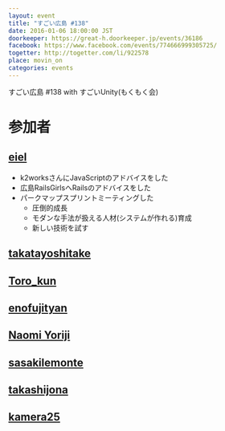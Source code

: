 ```yaml
---
layout: event
title: "すごい広島 #138"
date: 2016-01-06 18:00:00 JST
doorkeeper: https://great-h.doorkeeper.jp/events/36186
facebook: https://www.facebook.com/events/774666999305725/
togetter: http://togetter.com/li/922578
place: movin_on
categories: events
---
```


すごい広島 #138 with すごいUnity(もくもく会)

# 参加者

## [eiel](http://eiel.info)

* k2worksさんにJavaScriptのアドバイスをした
* 広島RailsGirlsへRailsのアドバイスをした
* パークマップスプリントミーティングした
  * 圧倒的成長
  * モダンな手法が扱える人材(システムが作れる)育成
  * 新しい技術を試す


## [takatayoshitake](http://twitter.com/takatayoshitake)


## [Toro_kun](https://twitter.com/Toro_kun)


## [enofujityan](http://twitter.com/enofujityan)


## [Naomi Yoriji](https://www.facebook.com/app_scoped_user_id/496792670482609/)


## [sasakilemonte](https://github.com/sasakilemonte)


## [takashijona](http://twitter.com/takashijona)


## [kamera25](https://github.com/kamera25)
